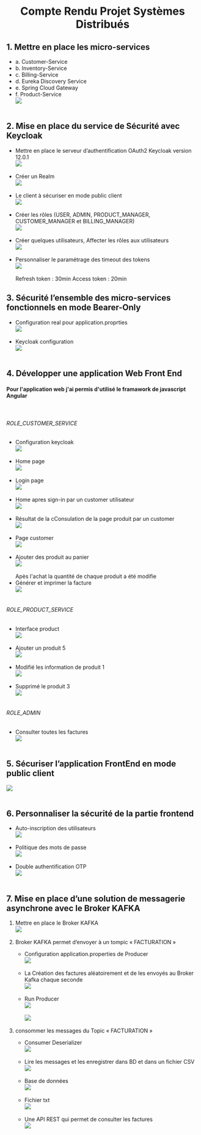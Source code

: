 <center><h1>Compte Rendu Projet Systèmes Distribués</h1></center>
<h2>1. Mettre en place les micro-services</h2>
<ul>
    <li>a. Customer-Service</li>
    <li>b. Inventory-Service</li>
    <li>c. Billing-Service</li>
    <li>d. Eureka Discovery Service</li>
    <li>e. Spring Cloud Gateway</li>
    <li>f. Product-Service</li>
    <img src="screens/1.JPG" /><br><br>
</ul>
<h2>2. Mise en place du service de Sécurité avec Keycloak</h2>
<ul>
    <li>Mettre en place le serveur d’authentification OAuth2 Keycloak version 12.0.1</li>
    <img src="screens/2.JPG" /><br><br>
    <li>Créer un Realm</li>
    <img src="screens/3.JPG" /><br><br>
    <li>Le client à sécuriser en mode public client</li>
    <img src="screens/4.JPG" /><br><br>
    <li>Créer les rôles (USER, ADMIN, PRODUCT_MANAGER, CUSTOMER_MANAGER et BILLING_MANAGER) </li>
    <img src="screens/5.JPG" /><br><br>
    <li>Créer quelques utilisateurs, Affecter les rôles aux utilisateurs</li>
    <img src="screens/6.JPG" /><br><br>
    <li>Personnaliser le paramétrage des timeout des tokens</li>
    <img src="screens/7.JPG" /><br><br>
    <span>Refresh token : 30min</span>
    <span>Access token : 20min</span>
</ul>
<h2>3. Sécurité l’ensemble des micro-services fonctionnels en mode Bearer-Only</h2>
<ul>
    <li>Configuration real pour application.proprties</li>
    <img src="screens/8.JPG" /><br><br>
    <li>Keycloak configuration</li>
    <img src="screens/9.JPG" /><br><br>
</ul>
<h2>4. Développer une application Web Front End</h2>
<h4>Pour l'application web j'ai permis d'utilisé le framawork de javascript Angular</h4>
<br>
<h6>ROLE_CUSTOMER_SERVICE</h6>
<ul>
    <li>Configuration keycloak</li>
    <img src="screens/10.JPG" /><br><br>
    <li>Home page</li>
    <img src="screens/11.JPG" /><br><br>
    <li>Login page</li>
    <img src="screens/12.JPG" /><br><br>
    <li>Home apres sign-in par un customer utilisateur</li>
    <img src="screens/13.JPG" /><br><br>
    <li>Résultat de la cConsulation de la page produit par un customer</li>
    <img src="screens/14.JPG" /><br><br>
    <li>Page customer</li>
    <img src="screens/15.JPG" /><br><br>
    <li>Ajouter des produit au panier</li>
    <img src="screens/16.JPG" /><br><br>
    <span>Apès l'achat la quantité de chaque produit a été modifie</span>
    <li>Générer et imprimer la facture</li>
    <img src="screens/16-1.JPG" /><br><br>
</ul>
<h6>ROLE_PRODUCT_SERVICE</h6>
<ul>
    <li>Interface product</li>
    <img src="screens/17.JPG" /><br><br>
    <li>Ajouter un produit 5</li>
    <img src="screens/18.JPG" /><br><br>
    <li>Modifié les information de produit 1</li>
    <img src="screens/19.JPG" /><br><br>
    <li>Supprimé le produit 3</li>
    <img src="screens/20.JPG" /><br><br>
</ul>
<h6>ROLE_ADMIN</h6>
<ul>
    <li>Consulter toutes les factures</li>
    <img src="screens/33-ADMIN.JPG" /><br><br>
</ul>
<h2>5. Sécuriser l’application FrontEnd en mode public client</h2>
<img src="screens/10.JPG" /><br><br>
<h2>6. Personnaliser la sécurité de la partie frontend</h2>
<ul>
    <li>Auto-inscription des utilisateurs</li>
    <img src="screens/23.JPG" /><br><br>
    <li>Politique des mots de passe</li>
    <img src="screens/21.JPG" /><br><br>
    <li>Double authentification OTP</li>
    <img src="screens/22.JPG" /><br><br>
</ul>
<h2>7. Mise en place d’une solution de messagerie asynchrone avec le Broker KAFKA</h2>
<ol>
    <li>Mettre en place le Broker KAFKA</li> 
    <img src="screens/24.JPG" /><br><br>
    <li>Broker KAFKA permet d’envoyer à un tompic « FACTURATION »</li> 
    <ul>
        <li>Configuration application.properties de Producer</li>
        <img src="screens/25.JPG" /><br><br>
        <li>La Création des factures aléatoirement et de les envoyés au Broker Kafka chaque seconde</li>
        <img src="screens/26.JPG" /><br><br>
        <li>Run Producer</li>
        <img src="screens/27.JPG" /><br><br>
        <img src="screens/29.JPG" /><br><br>
    </ul>
    <li>consommer les messages du Topic « FACTURATION »</li>
    <ul>
        <li>Consumer Deserializer</li>
        <img src="screens/28-1.JPG" /><br><br>
        <li>Lire les messages et les enregistrer dans BD et  dans un fichier CSV</li>
        <img src="screens/31.JPG" /><br><br>
        <li>Base de données</li>
        <img src="screens/30.JPG" /><br><br>
        <li>Fichier txt</li>
        <img src="screens/32.JPG" /><br><br>
        <li>Une API REST qui permet de consulter les factures</li>
        <img src="screens/33-ADMIN.JPG" />
    </ul>
</ol>